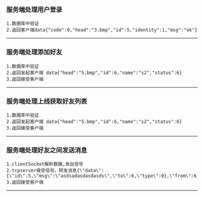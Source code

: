 ### 服务端处理用户登录
 ```
 1.数据库中验证
 2.返回客户端data{"code":0,"head":"3.bmp","id":5,"identity":1,"msg":"ok"}
 ```
-----------

### 服务端处理添加好友
 ```
 1.数据库中验证
 2.返回发起客户端 data{"head":"5.bmp","id":6,"name":"s2","status":6}
 3.返回接受客户端
 ```
-----------

### 服务端处理上线获取好友列表
 ```
 1.数据库中验证
 2.返回发起客户端 data{"head":"5.bmp","id":6,"name":"s2","status":6}
 3.返回接受客户端
 ```
-----------

### 服务端处理好友之间发送消息
 ```
 1.clientSocket解析数据,发出信号
 2.tcpserver接受信号，转发消息{\"data\":{\"id\":5,\"msg\":\"asdsadasdasdasds\",\"to\":6,\"type\":0},\"from\":6,\"type\":64}
 3.返回接受客户端
 ```
-----------
